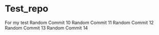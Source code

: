 # Test_repo
For my test
Random Commit 10
Random Commit 11
Random Commit 12
Random Commit 13
Random Commit 14
